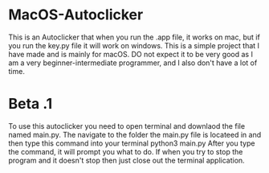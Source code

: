 # MacOS-Autoclicker
This is an Autoclicker that when you run the .app file, it works on mac, but if you run the key.py file it will work on windows. This is a simple project that I have made and is mainly for macOS. DO not expect it to be very good as I am a very beginner-intermediate programmer, and I also don't have a lot of time.


# Beta .1

To use this autoclicker you need to open terminal and downlaod the file named main.py. The navigate to the folder the main.py file is locateed in and then type this command into your terminal     python3 main.py     After you type the command, it will prompt you what to do. If when you try to stop the program and it doesn't stop then just close out the terminal application.
